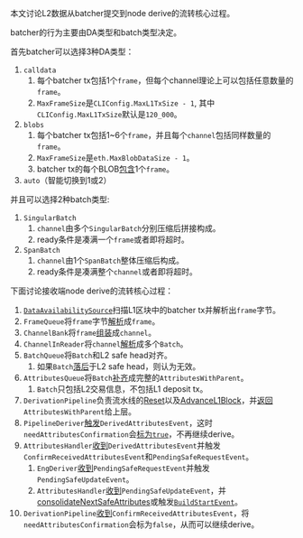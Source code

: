 本文讨论L2数据从batcher提交到node derive的流转核心过程。

batcher的行为主要由DA类型和batch类型决定。

首先batcher可以选择3种DA类型：
1. `calldata`
   1. 每个batcher tx包括1个`frame`，但每个channel理论上可以包括任意数量的`frame`。
   2. `MaxFrameSize`是`CLIConfig.MaxL1TxSize - 1`, 其中`CLIConfig.MaxL1TxSize`默认是`120_000`。
2. `blobs`
   1. 每个batcher tx包括1~6个`frame`，并且每个`channel`包括同样数量的`frame`。
   2. `MaxFrameSize`是`eth.MaxBlobDataSize - 1`。
   3. batcher tx的每个BLOB[包含](https://github.com/ethereum-optimism/optimism/blob/5cdcfd46f0f309e9901dafd8f4c47357c8320c34/op-batcher/batcher/tx_data.go#L45)1个`frame`。
3. `auto`（智能切换到1或2）

并且可以选择2种batch类型:
1. `SingularBatch`
   1. `channel`由多个`SingularBatch`分别压缩后拼接构成。
   2. ready条件是凑满一个`frame`或者即将超时。
2. `SpanBatch`
   1. `channel`由1个`SpanBatch`整体压缩后构成。
   2. ready条件是凑满整个`channel`或者即将超时。


下面讨论接收端node derive的流转核心过程：
1. [`DataAvailabilitySource`](https://github.com/ethereum-optimism/optimism/blob/5cdcfd46f0f309e9901dafd8f4c47357c8320c34/op-node/rollup/derive/l1_retrieval.go#L14)扫描L1区块中的batcher tx并解析出`frame`字节。
2. `FrameQueue`将`frame`字节[解析](https://github.com/ethereum-optimism/optimism/blob/4656d49ac32e7cfecb3fb29e79e39f641defa198/op-node/rollup/derive/frame_queue.go#L42)成`frame`。
3. `ChannelBank`将`frame`[组装](https://github.com/ethereum-optimism/optimism/blob/4656d49ac32e7cfecb3fb29e79e39f641defa198/op-node/rollup/derive/channel_bank.go#L197)成`channel`。
4. `ChannelInReader`将`channel`[解析](https://github.com/ethereum-optimism/optimism/blob/4656d49ac32e7cfecb3fb29e79e39f641defa198/op-node/rollup/derive/channel_in_reader.go#L73)成多个`Batch`。
5. `BatchQueue`将`Batch`和L2 safe head对齐。
   1. 如果`Batch`[落后](https://github.com/ethereum-optimism/optimism/blob/e374443006d757d93330b7d5263bc90b20032faa/op-node/rollup/derive/batch_queue.go#L116)于L2 safe head，则认为无效。
6. `AttributesQueue`将`Batch`[补齐](https://github.com/ethereum-optimism/optimism/blob/4656d49ac32e7cfecb3fb29e79e39f641defa198/op-node/rollup/derive/attributes_queue.go#L72)成完整的`AttributesWithParent`。
   1. `Batch`只包括L2交易信息，不包括L1 deposit tx。
7. `DerivationPipeline`负责流水线的[Reset](https://github.com/ethereum-optimism/optimism/blob/4656d49ac32e7cfecb3fb29e79e39f641defa198/op-node/rollup/derive/pipeline.go#L162)以及[AdvanceL1Block](https://github.com/ethereum-optimism/optimism/blob/4656d49ac32e7cfecb3fb29e79e39f641defa198/op-node/rollup/derive/pipeline.go#L187)，并[返回](https://github.com/ethereum-optimism/optimism/blob/4656d49ac32e7cfecb3fb29e79e39f641defa198/op-node/rollup/derive/pipeline.go#L184)`AttributesWithParent`给上层。
8. `PipelineDeriver`[触发](https://github.com/ethereum-optimism/optimism/blob/4656d49ac32e7cfecb3fb29e79e39f641defa198/op-node/rollup/derive/deriver.go#L125)`DerivedAttributesEvent`，这时`needAttributesConfirmation`会[标为`true`](https://github.com/ethereum-optimism/optimism/blob/4656d49ac32e7cfecb3fb29e79e39f641defa198/op-node/rollup/derive/deriver.go#L124)，不再继续derive。
9. `AttributesHandler`[收到](https://github.com/ethereum-optimism/optimism/blob/e9337dbb4fd6deae6bdbda94f5178f4bad0c0f40/op-node/rollup/attributes/attributes.go#L63)`DerivedAttributesEvent`并触发`ConfirmReceivedAttributesEvent`和`PendingSafeRequestEvent`。
   1.  `EngDeriver`[收到](https://github.com/ethereum-optimism/optimism/blob/e9337dbb4fd6deae6bdbda94f5178f4bad0c0f40/op-node/rollup/engine/events.go#L373)`PendingSafeRequestEvent`并触发`PendingSafeUpdateEvent`。
   2.  `AttributesHandler`[收到](https://github.com/ethereum-optimism/optimism/blob/e9337dbb4fd6deae6bdbda94f5178f4bad0c0f40/op-node/rollup/attributes/attributes.go#L61)`PendingSafeUpdateEvent`，并[consolidateNextSafeAttributes](https://github.com/ethereum-optimism/optimism/blob/e9337dbb4fd6deae6bdbda94f5178f4bad0c0f40/op-node/rollup/attributes/attributes.go#L154)或触发[`BuildStartEvent`](https://github.com/ethereum-optimism/optimism/blob/e9337dbb4fd6deae6bdbda94f5178f4bad0c0f40/op-node/rollup/attributes/attributes.go#L158)。
10. `DerivationPipeline`[收到](https://github.com/ethereum-optimism/optimism/blob/e9337dbb4fd6deae6bdbda94f5178f4bad0c0f40/op-node/rollup/derive/deriver.go#L132)`ConfirmReceivedAttributesEvent`，将`needAttributesConfirmation`会标为`false`，从而可以继续derive。

